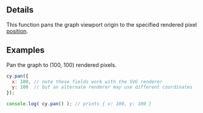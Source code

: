 ## Details

This function pans the graph viewport origin to the specified rendered pixel [position](Position).

## Examples

Pan the graph to (100, 100) rendered pixels.
```js
cy.pan({
  x: 100, // note these fields work with the SVG renderer
  y: 100  // but an alternate renderer may use different coordinates
});

console.log( cy.pan() ); // prints { x: 100, y: 100 }
```